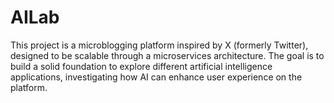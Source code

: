 # AILab
This project is a microblogging platform inspired by X (formerly Twitter), designed to be scalable through a microservices architecture. The goal is to build a solid foundation to explore different artificial intelligence applications, investigating how AI can enhance user experience on the platform.

